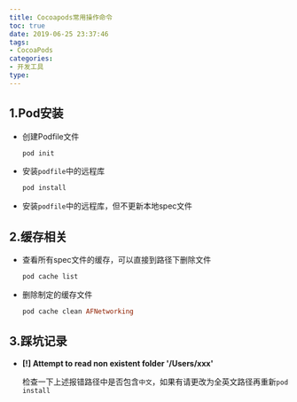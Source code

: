 ```yaml
---
title: Cocoapods常用操作命令
toc: true
date: 2019-06-25 23:37:46
tags:
- CocoaPods
categories:
- 开发工具
type:
---
```




## 1.Pod安装

* 创建Podfile文件

  ```ruby
  pod init
  ```

* 安装`podfile`中的远程库

  ```ruby
  pod install
  ```

* 安装`podfile`中的远程库，但不更新本地spec文件

## 2.缓存相关

* 查看所有spec文件的缓存，可以直接到路径下删除文件

  ```ruby
  pod cache list
  ```

* 删除制定的缓存文件

  ```ruby
  pod cache clean AFNetworking
  ```

## 3.踩坑记录

* **[!] Attempt to read non existent folder '/Users/xxx'**

  检查一下上述报错路径中是否包含`中文`，如果有请更改为全英文路径再重新`pod install`

